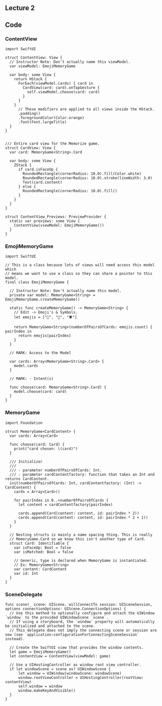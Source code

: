 ## Lecture 2

## Code

### ContentView

    import SwiftUI

    struct ContentView: View {
      // Instructor Note: Don't actually name this viewModel.
      var viewModel: EmojiMemoryGame

      var body: some View {
        return HStack {
          ForEach(viewModel.cards) { card in
            CardView(card: card).onTapGesture {
              self.viewModel.choose(card: card)
            }
          }
        }
          // These modifiers are applied to all views inside the HStack.
          .padding()
          .foregroundColor(Color.orange)
          .font(Font.largeTitle)
      }
    }


    /// Entire card view for the Memorize game.
    struct CardView: View {
      var card: MemoryGame<String>.Card

      var body: some View {
        ZStack {
          if card.isFaceUp {
            RoundedRectangle(cornerRadius: 10.0).fill(Color.white)
            RoundedRectangle(cornerRadius: 10.0).stroke(lineWidth: 3.0)
            Text(card.content)
          } else {
            RoundedRectangle(cornerRadius: 10.0).fill()
          }
        }
      }
    }

    struct ContentView_Previews: PreviewProvider {
      static var previews: some View {
        ContentView(viewModel: EmojiMemoryGame())
      }
    }


### EmojiMemoryGame

    import SwiftUI

    // This is a class because lots of views will need access this model which
    // means we want to use a class so they can share a pointer to this model.
    final class EmojiMemoryGame {

      // Instructor Note: Don't actually name this model.
      private var model: MemoryGame<String> = EmojiMemoryGame.createMemoryGame()

      static func createMemoryGame() -> MemoryGame<String> {
        // Edit -> Emoji's & Symbols.
        let emojis = ["👻", "🎃", "🕷"]

        return MemoryGame<String>(numberOfPairsOfCards: emojis.count) { pairIndex in
          return emojis[pairIndex]
        }
      }

      // MARK: Access to the Model

      var cards: Array<MemoryGame<String>.Card> {
        model.cards
      }

      // MARK: - Intent(s)

      func choose(card: MemoryGame<String>.Card) {
        model.choose(card: card)
      }
    }


### MemoryGame

    import Foundation

    struct MemoryGame<CardContent> {
      var cards: Array<Card>

      func choose(card: Card) {
        print("card chosen: \(card)")
      }

      /// Initializer
      ///
      /// - parameter numberOfPairsOfCards: Int.
      /// - parameter cardContentfactory: function that takes an Int and returns CardContent.
      init(numberOfPairsOfCards: Int, cardContentfactory: (Int) -> CardContent) {
        cards = Array<Card>()

        for pairIndex in 0..<numberOfPairsOfCards {
          let content = cardContentfactory(pairIndex)

          cards.append(Card(content: content, id: pairIndex * 2))
          cards.append(Card(content: content, id: pairIndex * 2 + 1))
        }
      }

      // Nesting structs is mainly a name spacing thing. This is really
      // MemoryGame.Card so we know this isn't another type of Card.
      struct Card: Identifiable {
        var isFaceUp: Bool = false
        var isMatched: Bool = false

        // Generic, type is declared when MemoryGame is instantiated.
        // Ex: MemoryGame<String>
        var content: CardContent
        var id: Int
      }
    }


### SceneDelegate

    func scene(_ scene: UIScene, willConnectTo session: UISceneSession, options connectionOptions: UIScene.ConnectionOptions) {
      // Use this method to optionally configure and attach the UIWindow `window` to the provided UIWindowScene `scene`.
      // If using a storyboard, the `window` property will automatically be initialized and attached to the scene.
      // This delegate does not imply the connecting scene or session are new (see `application:configurationForConnectingSceneSession` instead).

      // Create the SwiftUI view that provides the window contents.
      let game = EmojiMemoryGame()
      let contentView = ContentView(viewModel: game)

      // Use a UIHostingController as window root view controller.
      if let windowScene = scene as? UIWindowScene {
          let window = UIWindow(windowScene: windowScene)
          window.rootViewController = UIHostingController(rootView: contentView)
          self.window = window
          window.makeKeyAndVisible()
      }
    }

